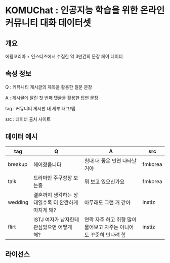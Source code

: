 # KOMUChat : 인공지능 학습을 위한 온라인 커뮤니티 대화 데이터셋

## 개요
에펨코리아 + 인스티즈에서 수집한 약 3만건의 문장 페어 데이터

## 속성 정보
Q : 커뮤니티 게시글의 제목을 활용한 질문 문장

A : 게시글에 달린 첫 번째 댓글을 활용한 답변 문장

tag : 커뮤니티 게시판 내 세부 태그/탭

src : 데이터 출처 사이트

## 데이터 예시
| tag | Q | A | src |
|-----------|-----------|-----------|-----------|
| breakup     | 헤어졌읍니다      |   힘내 더 좋은 인연 나타날거야    | fmkorea      |
| talk      | 드라마만 주구장창 보는중      | 뭐 보고 있으신가요      | fmkorea      |
| wedding      | 결혼까지 생각하는 상태일수록 더 깐깐하게 따지게 돼?     | 아무래도 그런 거 같아     | instiz     |
| flirt      | ISTJ 여자가 남자한테 관심있으면 어떻게 해?     | 연락 자주 하고 취향 많이 물어보고 자주는 아니어도 꾸준히 만나려 함     | instiz     |


## 라이선스

